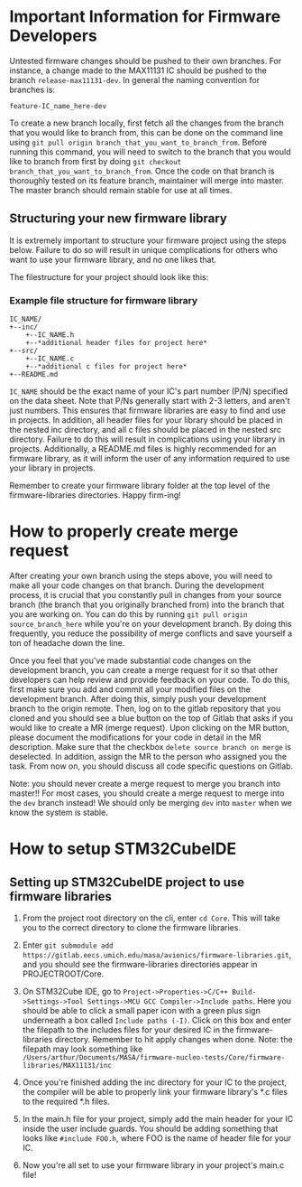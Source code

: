 # Important Information for Firmware Developers
Untested firmware changes should be pushed to their own branches. For instance, a change made to the MAX11131 IC should be pushed to the branch `release-max11131-dev`. In general the naming convention for branches is:

`feature-IC_name_here-dev`

To create a new branch locally, first fetch all the changes from the branch that you would like to branch from, this can be done on the command line using `git pull origin branch_that_you_want_to_branch_from`. Before running this command, you will need to switch to the branch that you would like to branch from first by doing `git checkout branch_that_you_want_to_branch_from`. Once the code on that branch is thoroughly tested on its feature branch, maintainer will merge into master.
The master branch should remain stable for use at all times.

## Structuring your new firmware library

It is extremely important to structure your firmware project using the steps below. Failure to do so will result in unique complications for others who want to use your firmware library, and no one likes that. 

The filestructure for your project should look like this:

### Example file structure for firmware library

```
IC_NAME/     
+--inc/      
    +--IC_NAME.h       
    +--*additional header files for project here*      
+--src/     
    +--IC_NAME.c       
    +--*additional c files for project here*       
+--README.md       
```
`IC_NAME` should be the exact name of your IC's part number (P/N) specified on the data sheet. Note that P/Ns generally start with 2-3 letters, and aren't just numbers. This ensures that firmware libraries are easy to find and use in projects. In addition, all header files for your library should be placed in the nested inc directory, and all c files should be placed in the nested src directory. Failure to do this will result in complications using your library in projects. Additionally, a README.md files is highly recommended for an firmware library, as it will inform the user of any information required to use your library in projects.

Remember to create your firmware library folder at the top level of the firmware-libraries directories. Happy firm-ing!

# How to properly create merge request

After creating your own branch using the steps above, you will need to make all your code changes on that branch. During the development process, it is crucial that you constantly pull in changes from your source branch (the branch that you originally branched from) into the branch that you are working on. You can do this by running `git pull origin source_branch_here` while you're on your development branch. By doing this frequently, you reduce the possibility of merge conflicts and save yourself a ton of headache down the line. 

Once you feel that you've made substantial code changes on the development branch, you can create a merge request for it so that other developers can help review and provide feedback on your code. To do this, first make sure you add and commit all your modified files on the development branch. After doing this, simply push your development branch to the origin remote. Then, log on to the gitlab repository that you cloned and you should see a blue button on the top of Gitlab that asks if you would like to create a MR (merge request). Upon clicking on the MR button, please document the modifications for your code in detail in the MR description. Make sure that the checkbox `delete source branch on merge` is deselected. In addition, assign the MR to the person who assigned you the task. From now on, you should discuss all code specific questions on Gitlab.

Note: you should never create a merge request to merge you branch into master!! For most cases, you should create a merge request to merge into the `dev` branch instead! We should only be merging `dev` into `master` when we know the system is stable.

# How to setup STM32CubeIDE

## Setting up STM32CubeIDE project to use firmware libraries

1. From the project root directory on the cli, enter `cd Core`. This will take you to the correct directory to clone the firmware libraries.

2. Enter `git submodule add https://gitlab.eecs.umich.edu/masa/avionics/firmware-libraries.git`, and you should see the firmware-libraries directories appear in PROJECTROOT/Core.

3. On STM32Cube IDE, go to `Project->Properties->C/C++ Build->Settings->Tool Settings->MCU GCC Compiler->Include paths`. Here you should be able to click a small paper icon with a green plus sign underneath a box called `Include paths (-I)`. Click on this box and enter the filepath to the includes files for your desired IC in the firmware-libraries directory. Remember to hit apply changes when done. Note: the filepath may look something like `/Users/arthur/Documents/MASA/firmware-nucleo-tests/Core/firmware-libraries/MAX11131/inc`

4. Once you're finished adding the inc directory for your IC to the project, the compiler will be able to properly link your firmware library's *.c files to the required *.h files. 

5. In the main.h file for your project, simply add the main header for your IC inside the user include guards. You should be adding something that looks like `#include FOO.h`, where FOO is the name of header file for your IC.

6. Now you're all set to use your firmware library in your project's main.c file!
